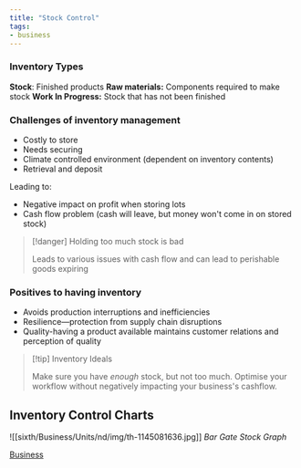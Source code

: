 ```yaml
---
title: "Stock Control"
tags:
- business
---
```


### Inventory Types

**Stock**: Finished products
**Raw materials:** Components required to make stock
**Work In Progress:** Stock that has not been finished

### Challenges of inventory management

- Costly to store
- Needs securing
- Climate controlled environment (dependent on inventory contents)
- Retrieval and deposit

Leading to:

- Negative impact on profit when storing lots
- Cash flow problem (cash will leave, but money won't come in on stored stock)

> [!danger] Holding too much stock is bad
>
> Leads to various issues with cash flow and can lead to perishable goods expiring

### Positives to having inventory

- Avoids production interruptions and inefficiencies 
- Resilience—protection from supply chain disruptions
- Quality-having a product available maintains customer relations and perception of quality


> [!tip] Inventory Ideals
>
> Make sure you have *enough* stock, but not too much. Optimise your workflow without negatively impacting your business's cashflow.

## Inventory Control Charts

![[sixth/Business/Units/nd/img/th-1145081636.jpg]]
*Bar Gate Stock Graph*






[Business](/Business)